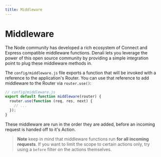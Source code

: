 ```yaml
---
title: Middleware
---
```


# Middleware

The Node community has developed a rich ecosystem of Connect and Express
compatible middleware functions. Denali lets you leverage the power of this open
source community by providing a simple integration point to plug these
middleware methods in.

The `config/middleware.js` file exports a function that will be invoked with a
reference to the application's Router. You can use that reference to add
middleware to the Router via `router.use()`:

```js
// config/middleware.js
export default function middleware(router) {
  router.use(function (req, res, next) {
    // ...
  });
}
```

These middleware are run in the order they are added, before an incoming request
is handed off to it's Action.

> **Note** keep in mind that middleware functions run **for all incoming
> requests**. If you want to limit the scope to certain actions only, try using
> a `before` filter on the actions themselves.
